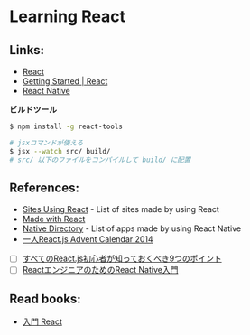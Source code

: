 # Learning React

## Links:
- [React](https://facebook.github.io/react/)
- [Getting Started | React](https://facebook.github.io/react/docs/getting-started.html)
- [React Native](https://facebook.github.io/react-native/)

__ビルドツール__

```sh
$ npm install -g react-tools

# jsxコマンドが使える
$ jsx --watch src/ build/
# src/ 以下のファイルをコンパイルして build/ に配置
```

## References:
- [Sites Using React](https://github.com/facebook/react/wiki/Sites-Using-React) - List of sites made by using React
- [Made with React](http://madewithreact.com/)
- [Native Directory](https://native.directory/) - List of apps made by using React Native
- [一人React.js Advent Calendar 2014](http://qiita.com/advent-calendar/2014/reactjs)
- [ ] [すべてのReact.js初心者が知っておくべき9つのポイント](http://qiita.com/ossan-engineer/items/3622e57ceb70c7f12295)
- [ ] [ReactエンジニアのためのReact Native入門](https://speakerdeck.com/januswel/react-enziniafalsetamefalse-react-native-ru-men)

## Read books:
- [入門 React](https://github.com/stage-clear/Learning-javascript/tree/master/Books/978-4-87311-719-5/README.md)
